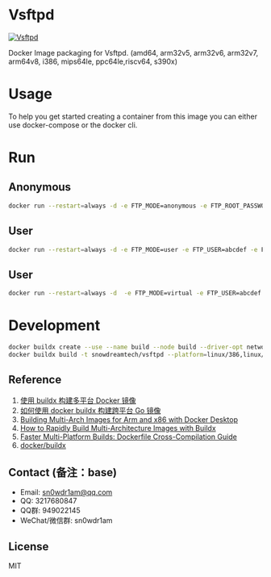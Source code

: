 # Vsftpd

[![Vsftpd](http://dockeri.co/image/snowdreamtech/vsftpd)](https://hub.docker.com/r/snowdreamtech/vsftpd)

Docker Image packaging for Vsftpd. (amd64, arm32v5,  arm32v6, arm32v7, arm64v8, i386, mips64le, ppc64le,riscv64, s390x)

# Usage

To help you get started creating a container from this image you can either use docker-compose or the docker cli.

# Run

## Anonymous

```bash
docker run --restart=always -d -e FTP_MODE=anonymous -e FTP_ROOT_PASSWORD=123456 -e PASV_ADDRESS=192.168.1.1(server ip) -p 21:21 -p 20:20 -p 20000-20010:20000-20010 -v ./Downloads:/var/lib/ftp/Downloads --name vsftpd snowdreamtech/vsftpd:latest
```

## User

```bash
docker run --restart=always -d -e FTP_MODE=user -e FTP_USER=abcdef -e FTP_PASS="&abcdef0&" -e FTP_ROOT_PASSWORD=123456 -e PASV_ADDRESS=192.168.1.1(server ip) -p 21:21 -p 20:20 -p 20000-20010:20000-20010 -v ./Downloads:/root/Downloads -v ./Downloads:/home/abcdef/Downloads --name vsftpd snowdreamtech/vsftpd:latest
```

## User

```bash
docker run --restart=always -d  -e FTP_MODE=virtual -e FTP_USER=abcdef -e FTP_PASS="&abcdef0&" -e FTP_ROOT_PASSWORD=123456 -e PASV_ADDRESS=192.168.1.1(server ip) -p 21:21 -p 20:20 -p 20000-20010:20000-20010 -v ./Downloads:/home/virtual/abcdef/Downloads --name vsftpd snowdreamtech/vsftpd:latest
```

# Development

```bash
docker buildx create --use --name build --node build --driver-opt network=host
docker buildx build -t snowdreamtech/vsftpd --platform=linux/386,linux/amd64,linux/arm/v6,linux/arm/v7,linux/arm64,linux/ppc64le,linux/riscv64,linux/s390x . --push
```

## Reference

1. [使用 buildx 构建多平台 Docker 镜像](https://icloudnative.io/posts/multiarch-docker-with-buildx/)
1. [如何使用 docker buildx 构建跨平台 Go 镜像](https://waynerv.com/posts/building-multi-architecture-images-with-docker-buildx/#buildx-%E7%9A%84%E8%B7%A8%E5%B9%B3%E5%8F%B0%E6%9E%84%E5%BB%BA%E7%AD%96%E7%95%A5)
1. [Building Multi-Arch Images for Arm and x86 with Docker Desktop](https://www.docker.com/blog/multi-arch-images/)
1. [How to Rapidly Build Multi-Architecture Images with Buildx](https://www.docker.com/blog/how-to-rapidly-build-multi-architecture-images-with-buildx/)
1. [Faster Multi-Platform Builds: Dockerfile Cross-Compilation Guide](https://www.docker.com/blog/faster-multi-platform-builds-dockerfile-cross-compilation-guide/)
1. [docker/buildx](https://github.com/docker/buildx)

## Contact (备注：base)

* Email: sn0wdr1am@qq.com
* QQ: 3217680847
* QQ群: 949022145
* WeChat/微信群: sn0wdr1am

## License

MIT
